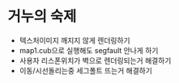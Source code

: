 # 거누의 숙제

- 텍스처이미지 깨지지 않게 렌더링하기
- map1.cub으로 실행해도 segfault 안나게 하기
- 사용자 리스폰위치가 벽으로 렌더링되는거 해결하기
- 이동/시선돌리는중 세그폴트 뜨는거 해결하기